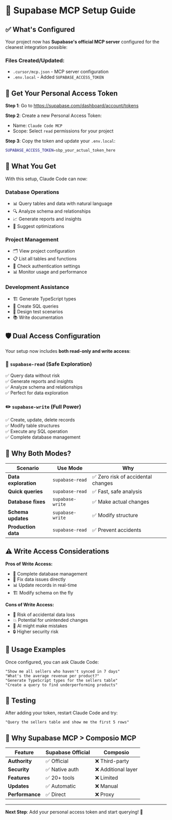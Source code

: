 # 🚀 Supabase MCP Setup Guide

## ✅ What's Configured

Your project now has **Supabase's official MCP server** configured for the cleanest integration possible:

### Files Created/Updated:
- `.cursor/mcp.json` - MCP server configuration
- `.env.local` - Added `SUPABASE_ACCESS_TOKEN`

## 🔑 Get Your Personal Access Token

**Step 1**: Go to https://supabase.com/dashboard/account/tokens

**Step 2**: Create a new Personal Access Token:
- Name: `Claude Code MCP`
- Scope: Select `read` permissions for your project

**Step 3**: Copy the token and update your `.env.local`:
```bash
SUPABASE_ACCESS_TOKEN=sbp_your_actual_token_here
```

## 🎯 What You Get

With this setup, Claude Code can now:

### **Database Operations**
- 📊 Query tables and data with natural language
- 🔍 Analyze schema and relationships
- 📈 Generate reports and insights
- 🔧 Suggest optimizations

### **Project Management**
- 🗂️ View project configuration
- 📋 List all tables and functions
- 🔐 Check authentication settings
- 📊 Monitor usage and performance

### **Development Assistance**
- 🏗️ Generate TypeScript types
- 📝 Create SQL queries
- 🧪 Design test scenarios
- 📚 Write documentation

## 🛡️ Dual Access Configuration

Your setup now includes **both read-only and write access**:

### 📖 `supabase-read` (Safe Exploration)
✅ Query data without risk  
✅ Generate reports and insights  
✅ Analyze schema and relationships  
✅ Perfect for data exploration

### ✏️ `supabase-write` (Full Power)  
✅ Create, update, delete records  
✅ Modify table structures  
✅ Execute any SQL operation  
✅ Complete database management

## 🤔 Why Both Modes?

| Scenario | Use Mode | Why |
|----------|----------|-----|
| **Data exploration** | `supabase-read` | ✅ Zero risk of accidental changes |
| **Quick queries** | `supabase-read` | ✅ Fast, safe analysis |
| **Database fixes** | `supabase-write` | ✅ Make actual changes |
| **Schema updates** | `supabase-write` | ✅ Modify structure |
| **Production data** | `supabase-read` | ✅ Prevent accidents |

## ⚠️ Write Access Considerations

**Pros of Write Access:**
- 🚀 Complete database management
- 🔧 Fix data issues directly  
- 📊 Update records in real-time
- 🏗️ Modify schema on the fly

**Cons of Write Access:**
- 🚨 Risk of accidental data loss
- 💥 Potential for unintended changes
- 🐛 AI might make mistakes
- 🔒 Higher security risk

## 🚀 Usage Examples

Once configured, you can ask Claude Code:

```
"Show me all sellers who haven't synced in 7 days"
"What's the average revenue per product?"
"Generate TypeScript types for the sellers table"  
"Create a query to find underperforming products"
```

## 🔄 Testing

After adding your token, restart Claude Code and try:
```
"Query the sellers table and show me the first 5 rows"
```

## 📖 Why Supabase MCP > Composio MCP

| Feature | Supabase Official | Composio |
|---------|------------------|----------|
| **Authority** | ✅ Official | ❌ Third-party |
| **Security** | ✅ Native auth | ❌ Additional layer |
| **Features** | ✅ 20+ tools | ❌ Limited |
| **Updates** | ✅ Automatic | ❌ Manual |
| **Performance** | ✅ Direct | ❌ Proxy |

---

**Next Step**: Add your personal access token and start querying! 🎉
